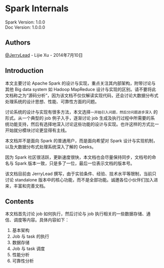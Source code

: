 # Spark Internals

Spark Version: 1.0.0  
Doc Version: 1.0.0.0

## Authors
 [@JerryLead](http://weibo.com/jerrylead) - Lijie Xu - 2014年7月10日 


## Introduction
本文主要讨论 Apache Spark 的设计与实现，重点关注其内部架构，附带讨论与其他 Big data system 如 Hadoop MapReduce 设计与实现的区别。请不要将此文档称之为“源码分析”，因为该文档不仅仅解读实现代码，还会讨论大数据分布式处理系统的设计思想、性能、可靠性方面的问题。

讨论系统的设计与实现有很多方法，本文选择`一开始引入问题，然后分问题逐步深入` 的形式。从一个典型的 job 例子入手，逐渐讨论 job 生成及执行过程中所需要的系统功能支持，然后有选择地深入讨论这些功能的设计与实现。也许这样的方式比一开始就分模块讨论更显得有主线。

本文档并不是面向 Spark 的普通用户，而是面向希望对 Spark 设计与实现机制，以及大数据分布式处理系统深入了解的 Geeks。

因为 Spark 社区很活跃，更新速度很快，本文档也会尽量保持同步，文档号的命名与 Spark 版本一致，只是多了一位，最后一位表示文档的版本号。

该文档目前由 JerryLead 撰写，由于实验条件、经验、技术水平等限制，当前只讨论 standalone 版本中的核心功能，而不是全部功能。诚邀各位小伙伴们加入进来，丰富和完善文档。

## Contents
本文档首先讨论 job 如何执行，然后讨论与 job 执行相关的一些数据存储、通信、调度等内容。具体内容如下：

1. 基本架构
2. Job 与 task 的执行
3. 数据存储
4. Job 与 task 调度
5. 性能分析
6. 可靠性分析

